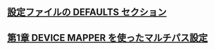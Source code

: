 ## [設定ファイルの DEFAULTS セクション](https://access.redhat.com/documentation/ja-jp/red_hat_enterprise_linux/7/html/dm_multipath/config_file_defaults)
## [第1章 DEVICE MAPPER を使ったマルチパス設定](https://access.redhat.com/documentation/ja-jp/red_hat_enterprise_linux/7/html/dm_multipath/mpio_overview)
